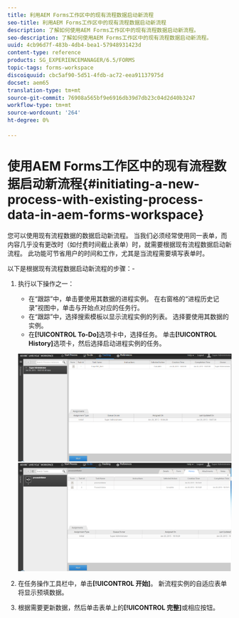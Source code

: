 ```yaml
---
title: 利用AEM Forms工作区中的现有流程数据启动新流程
seo-title: 利用AEM Forms工作区中的现有流程数据启动新流程
description: 了解如何使用AEM Forms工作区中的现有流程数据启动新流程。
seo-description: 了解如何使用AEM Forms工作区中的现有流程数据启动新流程。
uuid: 4cb96d7f-483b-4db4-bea1-57948931423d
content-type: reference
products: SG_EXPERIENCEMANAGER/6.5/FORMS
topic-tags: forms-workspace
discoiquuid: cbc5af90-5d51-4fdb-ac72-eea91137975d
docset: aem65
translation-type: tm+mt
source-git-commit: 76908a565bf9e6916db39d7db23c04d2d40b3247
workflow-type: tm+mt
source-wordcount: '264'
ht-degree: 0%

---
```



# 使用AEM Forms工作区中的现有流程数据启动新流程{#initiating-a-new-process-with-existing-process-data-in-aem-forms-workspace}

您可以使用现有流程数据的数据启动新流程。 当我们必须经常使用同一表单，而内容几乎没有更改时（如付费时间截止表单）时，就需要根据现有流程数据启动新流程。 此功能可节省用户的时间和工作，尤其是当流程需要填写表单时。

以下是根据现有流程数据启动新流程的步骤：-

1. 执行以下操作之一：

   * 在“跟踪”中，单击要使用其数据的进程实例。 在右窗格的“进程历史记录”视图中，单击与开始点对应的任务行。
   * 在“跟踪”中，选择搜索模板以显示流程实例的列表。 选择要使用其数据的实例。
   * 在&#x200B;**[!UICONTROL To-Do]**&#x200B;选项卡中，选择任务。 单击&#x200B;**[!UICONTROL History]**&#x200B;选项卡，然后选择启动进程实例的任务。

   ![选择任](assets/start3_new.png) ![务选择任务](assets/start1_new.png)

1. 在任务操作工具栏中，单击&#x200B;**[!UICONTROL 开始]**。 新流程实例的自适应表单将显示预填数据。

1. 根据需要更新数据，然后单击表单上的&#x200B;**[!UICONTROL 完整]**&#x200B;或相应按钮。

